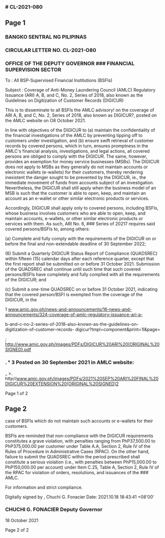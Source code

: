 ### # CL-2021-080

## Page 1

### BANGKO SENTRAL NG PILIPINAS

### CIRCULAR LETTER NO. CL-2021-O80

### OFFICE OF THE DEPUTY GOVERNOR ### FINANCIAL SUPERVISION SECTOR

To : All BSP-Supervised Financial Institutions (BSFIs)

Subject : Coverage of Anti-Money Laundering Council (AMLC) Regulatory Issuance (ARI) A, B, and C, No. 2, Series of 2018, also known as the Guidelines on Digitization of Customer Records (DIGICUR)

This is to disseminate to all BSFIs the AMLC advisory! on the coverage of ARI A, B, and C, No. 2, Series of 2018, also known as DIGICUR?, posted on the AMLC website on O8 October 2021.

In line with objectives of the DIGICUR to (a) maintain the confidentiality of the financial investigations of the AMLC by preventing tipping off to customers under investigation, and (b) ensure swift retrieval of customer records by covered persons, which in turn, ensures promptness in the AMLC's financial analysis, investigations, and legal actions, all covered persons are obliged to comply with the DIGICUR. The same, however, provides an exemption for money service businesses (MSBs). The DIGICUR does not apply to MSBs as they generally do not maintain accounts or electronic wallets (e-wallets) for their customers, thereby rendering inexistent the danger sought to be prevented by the DIGICUR, ie., the immediate movement of funds from accounts subject of an investigation. Nevertheless, the DIGICUR shall still apply when the business model of an MSB is such that the customer is able to open, keep, and maintain an account as an e-wallet or other similar electronic products or services.

Accordingly, DIGICUR shall apply only to covered persons, including BSFIs, whose business involves customers who are able to open, keep, and maintain accounts, e-wallets, or other similar electronic products or services with them. As such, ARI No. 6, ### Series of 20217 requires said covered persons/BSFIs to, among others:

(a) Complete and fully comply with the requirements of the DIGICUR on or before the final and non-extendable deadline of 30 September 2022;

(6) Submit a Quarterly DIGICUR Status Report of Compliance (QUADSREC) within fifteen (15) calendar days after each reference quarter, except that the first report shall be submitted on or before 31 October 2021. Submission of the QUADSREC shall continue until such time that such covered persons/BSFIs have completely and fully complied with all the requirements of the DIGICUR; and

(c) Submit a one-time QUADSREC on or before 31 October 2021, indicating that the covered person/BSFI is exempted from the coverage of the DIGICUR, in the

1 www.amic.gov.ph/news-and-announcements/16-news-and-announcements/324-coverage-of-amlc-regulatory-issuance-ari-a-

b-and-c-no-2-series-of-2018-also-known-as-the-guidelines-on-digitization-of-customer-records- digicur?tmpl=component&print=1l&page=

; http://www.amic.gov.ph/images/PDFs/DIGICUR%20ARI%20(ORIGINAL%20SIGNED).pdf

### . ° 3 Posted on 30 September 2021 in AMLC website:

_ >. http//www.amic.gov.ph/images/PDFs/2021%20SEP%20ARI%20FINAL%20DIGICUR%20EXTENSION%20(ORIGINAL%20SIGNED)2

Page 1 of 2

## Page 2

case of BSFIs which do not maintain such accounts or e-wallets for their customers.

BSFIs are reminded that non-compliance with the DIGICUR requirements constitutes a grave violation, with penalties ranging from PhP37,500.00 to PhP375,000.00 per customer under Table A.A, Section 2, Rule IV of the Rules of Procedure in Administrative Cases (RPAC). On the other hand, failure to submit the QUADSREC within the period prescribed shall constitute a serious violation (i.e., with penalties between PhP15,000.00 to PhP150,000.00 per account) under Item C.25, Table A, Section 2, Rule IV of the RPAC for violation of orders, resolutions, and issuances of the ### AMLC.

For information and strict compliance.

Digitally signed by , Chuchi G. Fonacier Date: 2021.10.18 18:43:41 +08'00'

### CHUCHI G. FONACIER Deputy Governor

18 October 2021

Page 2 of 2 